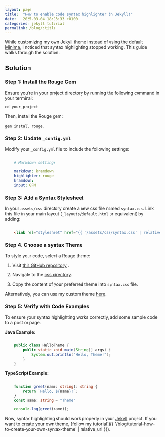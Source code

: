 ```yaml
---
layout: page
title:  "How to enable code syntax highlighter in Jekyll!"
date:   2025-03-04 18:13:33 +0100
categories: jekyll tutorial
permalink: /blog/:title
---
```


While customizing my own [Jekyll](https://jekyllrb.com/) theme instead of using the default [Minima](https://github.com/jekyll/minima), I noticed that syntax highlighting stopped working. This guide walks through the solution.

## Solution

### **Step 1: Install the Rouge Gem**

Ensure you're in your project directory by running the following command in your terminal:

`cd your_project`

Then, install the Rouge gem:

`gem install rouge`.



### **Step 2: Update** `_config.yml`

Modify your `_config.yml` file to include the following settings:

```yaml

    # Markdown settings

    markdown: kramdown
    highlighter: rouge
    kramdown:
    input: GFM

```

### **Step 3: Add a Syntax Stylesheet**

In your `assets/css` directory create a new css file named `syntax.css`. Link this file in your main layout (`_layouts/default.html` or equivalent) by adding:

```html

    <link rel="stylesheet" href="{{ '/assets/css/syntax.css' | relative_url }}">

```

### **Step 4. Choose a syntax Theme**

To style your code, select a Rouge theme:

1. Visit [this GitHub repository](https://github.com/brazacz/rouge-themes/tree/main) .

2. Navigate to the [css directory](https://github.com/brazacz/rouge-themes/tree/main/css).

3. Copy the content of your preferred theme into `syntax.css` file.

Alternatively, you can use my custom theme [here](https://github.com/low-perry/my-jekyll-syntax-highlighter-theme).

### **Step 5: Verify with Code Examples**

To ensure your syntax highlighting works correctly, add some sample code to a post or page.

**Java Example:**

```java

    public class HelloTheme {
        public static void main(String[] args) {
            System.out.println("Hello, Theme!");
        }
    }

```

**TypeScript Example:**

```typescript

    function greet(name: string): string {
        return `Hello, ${name}!`;
    }
    const name: string = "Theme"

    console.log(greet(name));

```

Now, syntax highlighting should work properly in your [Jekyll](https://jekyllrb.com/) project.
If you want to create your own theme, [follow my tutorial]({{ '/blog/tutorial-how-to-create-your-own-syntax-theme' | relative_url }}).
